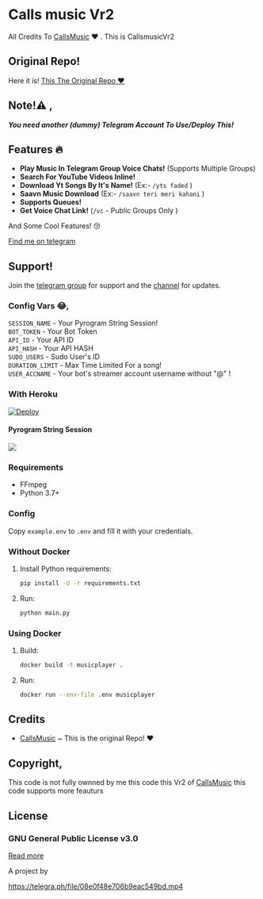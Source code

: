 # Calls music Vr2
All Credits To [CallsMusic](https://github.com/callsmusic/callsmusic) ❤️ .
This is CallsmusicVr2

## Original Repo!
Here it is! [This The Original Repo ❤️](https://github.com/callsmusic/callsmusic)

## Note!⚠️ ,
_**You need another (dummy) Telegram Account To Use/Deploy This!**_

## Features 🔥️

- **Play Music In Telegram Group Voice Chats!** (Supports Multiple Groups)
- **Search For YouTube Videos Inline!**
- **Download Yt Songs By It's Name!** (Ex:- `/yts faded` )
- **Saavn Music Download**  (Ex:- `/saavn teri meri kahani` )
- **Supports Queues!**
- **Get Voice Chat Link!** (`/vc` - Public Groups Only )

And Some Cool Features! 😚️

  [Find me on telegram](https://t.me/YeageristMusic_bot)


## Support!

Join the [telegram group](https://t.me/Yeageristbots) for support and the [channel](https://t.me/Animemusicarchive6) for updates.   



### Config Vars 😂,

 `SESSION_NAME` - Your Pyrogram String Session!</br>
 `BOT_TOKEN` - Your Bot Token</br>
 `API_ID` - Your API ID</br>
 `API_HASH` - Your API HASH</br>
 `SUDO_USERS` - Sudo User's ID</br>
 `DURATION_LIMIT` - Max Time Limited For a song!</br>
 `USER_ACCNAME` - Your bot's streamer account username without "@" ! </br>


### With Heroku
[![Deploy](https://www.herokucdn.com/deploy/button.svg)](https://heroku.com/deploy?template=https://github.com/Achu2234/CallsmusicVr2)

#### Pyrogram String Session
<a href="https://replit.com/@IamHirusha/GetPyroSessionVC"><img src="https://img.shields.io/badge/Run-Repl.it-white?style=for-the-badge&logo=repl.it"></a>





### Requirements

- FFmpeg
- Python 3.7+

### Config

Copy `example.env` to `.env` and fill it with your credentials.

### Without Docker

1. Install Python requirements:
   ```bash
   pip install -U -r requirements.txt
   ```
2. Run:
   ```bash
   python main.py
   ```

### Using Docker

1. Build:
   ```bash
   docker build -t musicplayer .
   ```
2. Run:
   ```bash
   docker run --env-file .env musicplayer
   ```


## Credits

- [CallsMusic](https://github.com/callsmusic/callsmusic) ~ This is the original Repo! ❤️


## Copyright,

This code is not fully ownned by me this code this Vr2 of  [CallsMusic](https://github.com/callsmusic/callsmusic) this code supports more feauturs


## License

### GNU General Public License v3.0
[Read more](http://www.gnu.org/licenses/#GPL)


A project by 

https://telegra.ph/file/08e0f48e706b9eac549bd.mp4


  

